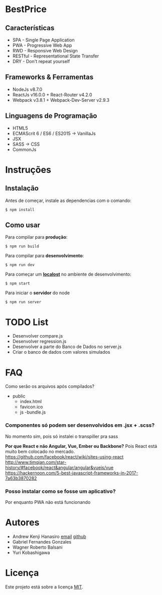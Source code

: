 # BestPrice
Características
---------------
* SPA - Single Page Application
* PWA - Progressive Web App
* RWD - Responsive Web Design
* RESTful - Representational State Transfer
* DRY - Don't repeat yourself

Frameworks & Ferramentas
------------------------
* NodeJs v8.7.0
* ReactJs v16.0.0 + React-Router v4.2.0
* Webpack v3.8.1 + Webpack-Dev-Server v2.9.3 

Linguagens de Programação
-------------------------
* HTML5
* ECMAScrit 6 / ES6 / ES2015 -> VanillaJs
* JSX
* SASS -> CSS
* CommonJs

# Instruções
Instalação
----------
Antes de começar, instale as dependencias com o comando:
```shell
$ npm install
```

Como usar
---------
Para compilar para **produção**:
```shell
$ npm run build
```

Para compilar para **desenvolvimento**:
```shell
$ npm run dev
```

Para começar um **[localost](http://localhost:8080)** no ambiente de desenvolvimento:
```shell
$ npm start
```

Para iniciar o **servidor** do node
```shell
$ npm run server
```

TODO List
=========
* Desenvolver compare.js
* Desenvolver regression.js
* Desenvolver a parte do Banco de Dados no server.js
* Criar o banco de dados com valores simulados

# FAQ
Como serão os arquivos após compilados?
- public
  - index.html
  - favicon.ico
  - js
    -bundle.js

### Componentes só podem ser desenvolvidos em .jsx + .scss?
No momento sim, pois só instalei o transpiller pra sass

**Por que React e não Angular, Vue, Ember ou Backbone?**
Pois React está muito bem colocado no mercado.
https://github.com/facebook/react/wiki/sites-using-react
http://www.timqian.com/star-history/#facebook/react&angular/angular&vuejs/vue
https://hackernoon.com/5-best-javascript-frameworks-in-2017-7a63b3870282

### Posso instalar como se fosse um aplicativo?
Por enquanto PWA não está funcionando

# Autores
* Andrew Kenji Hanasiro [email](mailto:andrewkanasiro@gmail.com) [github](https://github.com/AndrewHanasiro)
* Gabriel Fernandes Gonzales
* Wagner Roberto Balsani
* Yuri Kobashigawa

# Licença
Este projeto está sobre a licença [MIT](https://github.com/AndrewHanasiro/bestprice/LICENSE).
